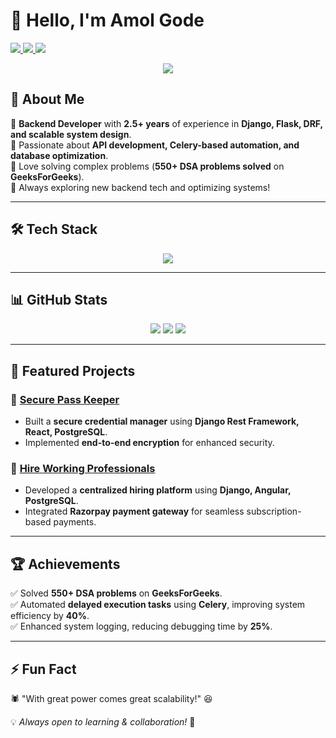 # 👋 Hello, I'm Amol Gode

<a href="mailto:17amolgode@gmail.com" target="_blank">
  <img src="https://img.shields.io/badge/Email-Contact-red?style=for-the-badge&logo=gmail">
</a>

<a href="https://auth.geeksforgeeks.org/user/17amolgode/practice/" target="_blank">
  <img src="https://img.shields.io/badge/GeeksforGeeks-550%2B_Problems-darkgreen?style=for-the-badge&logo=geeksforgeeks">
</a>

<a href="https://leetcode.com/u/17amolgode/" target="_blank">
  <img src="https://img.shields.io/badge/LeetCode-100%2B_Problems-orange?style=for-the-badge&logo=leetcode">
</a>


<p align="center">
  <img src="https://readme-typing-svg.herokuapp.com?font=Fira+Code&pause=1000&color=00F700&width=435&lines=Backend+Developer+%7C+Django+%7C+Flask+%7C+Celery;API+Developer+%7C+PostgreSQL+%7C+Docker;Problem+Solver+%7C+550%2B+DSA+Problems+Solved" />
</p>

## 🚀 About Me

🔹 **Backend Developer** with **2.5+ years** of experience in **Django, Flask, DRF, and scalable system design**.  
🔹 Passionate about **API development, Celery-based automation, and database optimization**.  
🔹 Love solving complex problems (**550+ DSA problems solved** on **GeeksForGeeks**).  
🔹 Always exploring new backend tech and optimizing systems!  

---

## 🛠️ Tech Stack

<p align="center">
  <img src="https://skillicons.dev/icons?i=python,django,flask,postgresql,docker,redis,git,github" />
</p>

---

## 📊 GitHub Stats

<p align="center">
  <img src="https://github-readme-stats.vercel.app/api?username=AmolGode&show_icons=true&theme=tokyonight" />
  <img src="https://github-readme-streak-stats.herokuapp.com/?user=AmolGode&theme=tokyonight" />
  <img src="https://github-readme-stats.vercel.app/api/top-langs/?username=AmolGode&layout=compact&theme=tokyonight" />
</p>

---

## 📌 Featured Projects

### 🔑 [Secure Pass Keeper](https://github.com/AmolGode/Secure-Pass-Keeper-Django-React)
- Built a **secure credential manager** using **Django Rest Framework, React, PostgreSQL**.
- Implemented **end-to-end encryption** for enhanced security.

### 💼 [Hire Working Professionals](https://github.com/AmolGode/Hire_Working_Professionals_For_Short_Term_Work)
- Developed a **centralized hiring platform** using **Django, Angular, PostgreSQL**.
- Integrated **Razorpay payment gateway** for seamless subscription-based payments.

---

## 🏆 Achievements

✅ Solved **550+ DSA problems** on **GeeksForGeeks**.  
✅ Automated **delayed execution tasks** using **Celery**, improving system efficiency by **40%**.  
✅ Enhanced system logging, reducing debugging time by **25%**.

---

## ⚡ Fun Fact

🕷️ "With great power comes great scalability!" 😆

💡 *Always open to learning & collaboration!* 🚀
